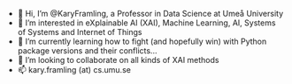 - 👋 Hi, I’m @KaryFramling, a Professor in Data Science at Umeå University
- 👀 I’m interested in eXplainable AI (XAI), Machine Learning, AI, Systems of Systems and Internet of Things
- 🌱 I’m currently learning how to fight (and hopefully win) with Python package versions and their conflicts...
- 💞️ I’m looking to collaborate on all kinds of XAI methods
- 📫 kary.framling (at) cs.umu.se

<!---
KaryFramling/KaryFramling is a ✨ special ✨ repository because its `README.md` (this file) appears on your GitHub profile.
You can click the Preview link to take a look at your changes.
--->
